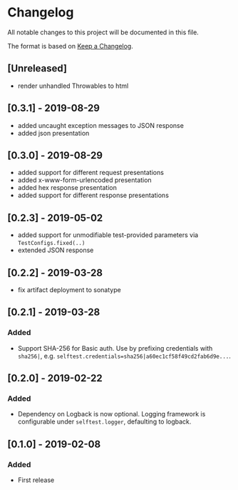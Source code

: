 # Changelog
All notable changes to this project will be documented in this file.

The format is based on [Keep a Changelog](https://keepachangelog.com/en/1.0.0/).

<!-- Categories: Added, Changed, Deprecated, Removed, Fixed, Security -->

## [Unreleased]
- render unhandled Throwables to html

## [0.3.1] - 2019-08-29
- added uncaught exception messages to JSON response
- added json presentation

## [0.3.0] - 2019-08-29
- added support for different request presentations
- added x-www-form-urlencoded presentation
- added hex response presentation
- added support for different response presentations

## [0.2.3] - 2019-05-02
- added support for unmodifiable test-provided parameters via `TestConfigs.fixed(..)`
- extended JSON response

## [0.2.2] - 2019-03-28
- fix artifact deployment to sonatype

## [0.2.1] - 2019-03-28
### Added
- Support SHA-256 for Basic auth. Use by prefixing credentials with `sha256|`, e.g. `selftest.credentials=sha256|a60ec1cf58f49cd2fab6d9e...`.

## [0.2.0] - 2019-02-22
### Added
- Dependency on Logback is now optional. Logging framework is configurable under `selftest.logger`, defaulting to logback.

## [0.1.0] - 2019-02-08
### Added
- First release
